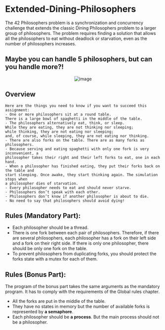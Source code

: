 # Extended-Dining-Philosophers
The 42 Philosophers problem is a synchronization and concurrency challenge that extends the classic Dining Philosophers problem to a larger group of philosophers. The problem requires finding a solution that allows all the philosophers to eat without deadlock or starvation, even as the number of philosophers increases.

## Maybe you can handle 5 philosophers, but can you handle more?!

<div style="text-align:center;">

![image](https://user-images.githubusercontent.com/56733438/223171980-a4f1d2ee-2d39-4e01-ae6e-6e4e0494bc2e.png)

</div>

## Overview
```
Here are the things you need to know if you want to succeed this assignment:
- One or more philosophers sit at a round table.
There is a large bowl of spaghetti in the middle of the table.
- The philosophers alternatively eat, think, or sleep.
While they are eating, they are not thinking nor sleeping;
while thinking, they are not eating nor sleeping;
and, of course, while sleeping, they are not eating nor thinking.
- There are also forks on the table. There are as many forks as philosophers.
- Because serving and eating spaghetti with only one fork is very inconvenient, a
philosopher takes their right and their left forks to eat, one in each hand.
- When a philosopher has finished eating, they put their forks back on the table and
start sleeping. Once awake, they start thinking again. The simulation stops when
a philosopher dies of starvation.
- Every philosopher needs to eat and should never starve.
- Philosophers don’t speak with each other.
- Philosophers don’t know if another philosopher is about to die.
- No need to say that philosophers should avoid dying!
```
## Rules (Mandatory Part):

- Each philosopher should be a thread.
- There is one fork between each pair of philosophers. Therefore, if there are several
philosophers, each philosopher has a fork on their left side and a fork on their right
side. If there is only one philosopher, there should be only one fork on the table.
- To prevent philosophers from duplicating forks, you should protect the forks state
with a mutex for each of them.




## Rules (Bonus Part):

The program of the bonus part takes the same arguments as the mandatory program.
It has to comply with the requirements of the Global rules chapter.
- All the forks are put in the middle of the table.
- They have no states in memory but the number of available forks is represented by
<b>a semaphore</b>.
- Each philosopher should be <b>a process</b>. But the main process should not be a
philosopher.
